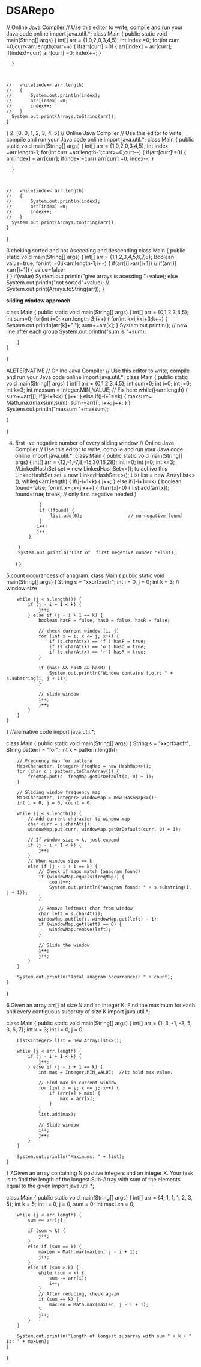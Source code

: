 # DSARepo

// Online Java Compiler
// Use this editor to write, compile and run your Java code online
import java.util.*;
class Main {
    public static void main(String[] args) {
       int[] arr = {1,0,2,0,3,4,5};
      int index =0;
      for(int curr =0;curr<arr.length;curr++)
      {
          if(arr[curr]!=0)
           {
                arr[index] = arr[curr];
                  if(index!=curr)
                     arr[curr] =0;
               index++;
           }
              
      }
      
      
      
    //   while(index< arr.length)
    //   { 
    //       System.out.println(index);
    //       arr[index] =0;
    //       index++;
    //   }
      System.out.print(Arrays.toString(arr));
    }
}
2. [0, 0, 1, 2, 3, 4, 5]
// Online Java Compiler
// Use this editor to write, compile and run your Java code online
import java.util.*;
class Main {
    public static void main(String[] args) {
       int[] arr = {1,0,2,0,3,4,5};
      int index =arr.length-1;
      for(int curr =arr.length-1;curr>=0;curr--)
      {
          if(arr[curr]!=0)
           {
                arr[index] = arr[curr];
                  if(index!=curr)
                     arr[curr] =0;
               index--;
           }
              
      }
      
      
      
    //   while(index< arr.length)
    //   { 
    //       System.out.println(index);
    //       arr[index] =0;
    //       index++;
    //   }
      System.out.print(Arrays.toString(arr));
    }
}

3.cheking sorted and not Aseceding and descending 
class Main {
    public static void main(String[] args) {
       int[] arr = {1,1,2,3,4,5,6,7,8};
       Boolean value=true;
       for(int i=0;i<arr.length-1;i++)
       {
           if(arr[i]>arr[i+1])   // if(arr[i]<arr[i+1])
           {
              value=false;            
           }
       }
       if(value)
           System.out.println("give arrays is acesding "+value);
       else
          System.out.println("not sorted"+value);
    //  System.out.print(Arrays.toString(arr));
    }

**sliding window approach**

class Main {
    public static void main(String[] args) {
        int[] arr = {0,1,2,3,4,5};
        int sum=0;
        for(int i=0;i<arr.length-3;i++)
        {
            for(int k=i;k<i+3;k++)
            {
                 System.out.println(arr[k]+" ");
                 sum+=arr[k];
            }
            System.out.println(); // new line after each group
            System.out.println("sum is "+sum);
            
          
        }
    }
}

ALETERNATIVE 
// Online Java Compiler
// Use this editor to write, compile and run your Java code online
import java.util.*;
class Main {
    public static void main(String[] args) {
        int[] arr = {0,1,2,3,4,5};
        int sum=0;
        int i=0;
        int j=0;
        int k=3;
         int maxsum = Integer.MIN_VALUE;  // Fix here
        while(j<arr.length)
        {
            sum+=arr[j];
            if(j-i+1<k)
            {
                j++;
            }
            else if(j-i+1==k)
            {
                maxsum= Math.max(maxsum,sum);
                sum-=arr[i];
                i++;
                j++;
            }
        }
        System.out.println("maxsum "+maxsum);
        
        
    }
}

4. first -ve negative number of every sliding window
   // Online Java Compiler
// Use this editor to write, compile and run your Java code online
import java.util.*;
class Main {
    public static void main(String[] args) {
        int[] arr = {12,-1,-7,8,-15,30,16,28};
        int i=0;
        int j=0;
        int k=3;
   //LinkedHashSet<Integer> set = new LinkedHashSet<>(); to achive this LinkedHashSet<Integer> set = new LinkedHashSet<>();
        List<Integer> list = new ArrayList<>();
        while(j<arr.length)
        {
            if(j-i+1<k)
            {
                j++;
            }
            else if(j-i+1==k)
            {
                boolean found=false;
                for(int x=i;x<j;x++)
                { 
                    if(arr[x]<0)
                    {
                        list.add(arr[x]);
                        found=true;
                         break; // only first negative needed
                    }
                    
                }
                if (!found) {
                    list.add(0);                 // no negative found
                }
               i++; 
               j++;
            }
           
        }
        System.out.println("List of  first negetive number "+list);
        
        
    }
}

5.count occurancess of anagram.
class Main {
    public static void main(String[] args) {
        String s = "xxorfxaofr";
        int i = 0, j = 0;
        int k = 3;  // window size

        while (j < s.length()) {
            if (j - i + 1 < k) {
                j++;
            } else if (j - i + 1 == k) {
                boolean hasF = false, hasO = false, hasR = false;

                // check current window [i, j]
                for (int x = i; x <= j; x++) {
                    if (s.charAt(x) == 'f') hasF = true;
                    if (s.charAt(x) == 'o') hasO = true;
                    if (s.charAt(x) == 'r') hasR = true;
                }

                if (hasF && hasO && hasR) {
                    System.out.println("Window contains f,o,r: " + s.substring(i, j + 1));
                }

                // slide window
                i++;
                j++;
            }
        }
    }
}
//alernative code
import java.util.*;

class Main {
    public static void main(String[] args) {
        String s = "xxorfxaofr";
        String pattern = "for";
        int k = pattern.length();
        
        // Frequency map for pattern
        Map<Character, Integer> freqMap = new HashMap<>();
        for (char c : pattern.toCharArray()) {
            freqMap.put(c, freqMap.getOrDefault(c, 0) + 1);
        }

        // Sliding window frequency map
        Map<Character, Integer> windowMap = new HashMap<>();
        int i = 0, j = 0, count = 0;

        while (j < s.length()) {
            // Add current character to window map
            char curr = s.charAt(j);
            windowMap.put(curr, windowMap.getOrDefault(curr, 0) + 1);

            // If window size < k, just expand
            if (j - i + 1 < k) {
                j++;
            } 
            // When window size == k
            else if (j - i + 1 == k) {
                // Check if maps match (anagram found)
                if (windowMap.equals(freqMap)) {
                    count++;
                    System.out.println("Anagram found: " + s.substring(i, j + 1));
                }

                // Remove leftmost char from window
                char left = s.charAt(i);
                windowMap.put(left, windowMap.get(left) - 1);
                if (windowMap.get(left) == 0) {
                    windowMap.remove(left);
                }

                // Slide the window
                i++;
                j++;
            }
        }

        System.out.println("Total anagram occurrences: " + count);
    }
}

6.Given an array arr[] of size N and an integer K. Find the maximum for each and every contiguous subarray of size K
import java.util.*;

class Main {
    public static void main(String[] args) {
        int[] arr = {1, 3, -1, -3, 5, 3, 6, 7};
        int k = 3;
        int i = 0, j = 0;

        List<Integer> list = new ArrayList<>();

        while (j < arr.length) {
            if (j - i + 1 < k) {
                j++;
            } else if (j - i + 1 == k) {
                int max = Integer.MIN_VALUE;  //it hold max value.

                // Find max in current window
                for (int x = i; x <= j; x++) {
                    if (arr[x] > max) {
                        max = arr[x];
                    }
                }
                list.add(max);

                // Slide window
                i++;
                j++;
            }
        }

        System.out.println("Maximums: " + list);
    }
}
7.Given an array containing N positive integers and an integer K. Your task is to find the length of the longest Sub-Array with sum of the elements equal to the given 
import java.util.*;

class Main {
    public static void main(String[] args) {
        int[] arr = {4, 1, 1, 1, 2, 3, 5};
        int k = 5;
        int i = 0, j = 0, sum = 0;
        int maxLen = 0;

        while (j < arr.length) {
            sum += arr[j];

            if (sum < k) {
                j++;
            } 
            else if (sum == k) {
                maxLen = Math.max(maxLen, j - i + 1);
                j++;
            } 
            else if (sum > k) {
                while (sum > k) {
                    sum -= arr[i];
                    i++;
                }
                // After reducing, check again
                if (sum == k) {
                    maxLen = Math.max(maxLen, j - i + 1);
                }
                j++;
            }
        }

        System.out.println("Length of longest subarray with sum " + k + " is: " + maxLen);
    }
}

    
